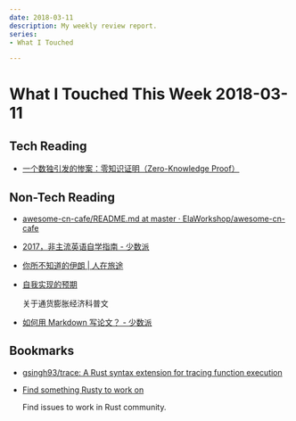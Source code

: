 ```yaml
---
date: 2018-03-11
description: My weekly review report.
series:
- What I Touched

---
```


# What I Touched This Week 2018-03-11



## Tech Reading

* [一个数独引发的惨案：零知识证明（Zero-Knowledge Proof）](https://zhuanlan.zhihu.com/p/34072069?from=timeline&isappinstalled=0)

<!--more-->

## Non-Tech Reading

* [awesome-cn-cafe/README.md at master · ElaWorkshop/awesome-cn-cafe](https://github.com/ElaWorkshop/awesome-cn-cafe/blob/master/README.md)
* [2017，非主流英语自学指南 - 少数派](https://sspai.com/post/43410)
* [你所不知道的伊朗 | 人在旅途](https://zh.cyaontheroad.com/post/155712858851/%E4%BD%A0%E6%89%80%E4%B8%8D%E7%9F%A5%E9%81%93%E7%9A%84%E4%BC%8A%E6%9C%97)
* [自我实现的预期](https://mp.weixin.qq.com/s/LB0cG1PXBYMgLyaWGZzRGQ)

    关于通货膨胀经济科普文

* [如何用 Markdown 写论文？ - 少数派](https://sspai.com/post/43471)

## Bookmarks

* [gsingh93/trace: A Rust syntax extension for tracing function execution](https://github.com/gsingh93/trace)
* [Find something Rusty to work on](https://www.rustaceans.org/findwork/starters)

    Find issues to work in Rust community.

